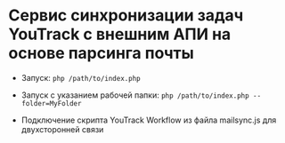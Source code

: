 # Сервис синхронизации задач YouTrack с внешним АПИ на основе парсинга почты


* Запуск:
`php /path/to/index.php`

* Запуск с указанием рабочей папки:
`php /path/to/index.php --folder=MyFolder`

* Подключение скрипта YouTrack Workflow из файла mailsync.js для двухсторонней связи
